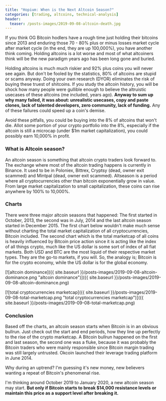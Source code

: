 ```yaml
---
title: "Hopium: When is the Next Altcoin Season?"
categories: [trading, altcoins, technical-analysis]
header:
  teaser: /posts-images/2019-09-08-altcoin-death.jpg
---
```


If you think OG Bitcoin hodlers have a rough time just holding their bitcoins since 2013 and enduring those 70 - 80% plus or minus losses market cycle after
market cycle (in the end, they are up 100,000%), you have another think coming. Holding altcoins is a lot worse and most of what altcoiners think will be 
the new paradigm years ago has been long gone and buried. 

Holding altcoins is much much riskier and 92% plus coins you will never see again. But don't be fooled by the statistics, 80% of altcoins are stupid or scams anyway.
Doing your own research (DYOR) eliminates the risk of buying these truest of shitcoins. If you study the altcoin history, you will be shock how many people
were gullible enough to believe the altruistic usecases of these altcoins (me included, years ago). **Anyway to sum up why many failed, it was about: unrealistic
usecases, copy and paste clones, lack of talented developers, zero community, lack of funding.** Any of these failures could speed up a coin's demise.

Avoid these pitfalls, you could be buying into the 8% of altcoins that won't die. Allot some portion of your crypto portfolio into the 8%, especially if the 
altcoin is still a microcap (under $1m market capitalization), you could possibly earn 10,000% in profit.

### What is Altcoin season?

An altcoin season is something that altcoin crypto traders look forward to. The exchange where most of the altcoin trading happens is currently in Binance. 
It used to be in Poloniex, Bittrex, Cryptsy (dead, owner exit scammed) and Mintpal (dead, owner exit scammed). Altseason is a period where all cryptocurrencies
other than bitcoin exponentially grow in value. From large market capitalization to small capitalization, these coins can rise anywhere by 100% to 10,000%.

### Charts

There were three major altcoin seasons that happened: The first started in October, 2013, the second was in July, 2014 and the last altcoin season started in
December 2015. The first chart below wouldn't make much sense without charting the total market capitalization of all cryptocurrencies, Bitcoin included.
The second chart which is the total marketcap of all coins is heavily influenced by Bitcoin price action since it is acting like the index of all things 
crypto, much like the US dollar is some sort of index of all fiat markets. Both USD and BTC are the most liquid of their respective market types. They are the
go-to markets, if you will. So, the analogy is; Bitcoin is for the crypto economy, while the US dollar is for the global economy.

[![altcoin dominance]({{ site.baseurl }}/posts-images/2019-09-08-altcoin-dominance.png "altcoin dominance")]({{ site.baseurl }}/posts-images/2019-09-08-altcoin-dominance.png)

[![total cryptocurrencies marketcap]({{ site.baseurl }}/posts-images/2019-09-08-total-marketcap.png "total cryptocurrencies marketcap")]({{ site.baseurl }}/posts-images/2019-09-08-total-marketcap.png)

### Conclusion

Based off the charts, an altcoin season starts when Bitcoin is in an obvious bullrun. Just check out the start and end periods, how they line up perfectly to
the rise of the crypto marketcap. A Bitcoin bullrun happened on the first and last season, the second one was a fluke, because it was probably the Bitcoin 
traders who were mainly responsible since Bitcoin margin trading was still largely untrusted. Okcoin launched their leverage trading platform in June 2014. 

Why during an uptrend? I'm guessing it's new money, new believers wanting a repeat of Bitcoin's phenomenal rise.

I'm thinking around October 2019 to January 2020, a new altcoin season may start. **But only if Bitcoin starts to break $14,000 resistance levels or maintain
this price as a support level after breaking it.**